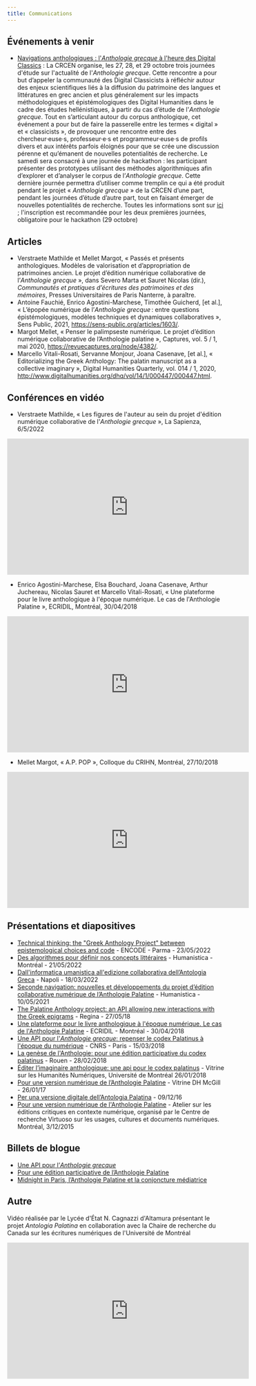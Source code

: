 ```yaml
---
title: Communications 
---
```


## Événements à venir 
- [Navigations anthologiques : l'*Anthologie grecque* à l'heure des Digital Classics](https://navigations.ecrituresnumeriques.ca/) : La CRCEN organise, les 27, 28, et 29 octobre trois journées d'étude sur l'actualité de l'*Anthologie grecque*. Cette rencontre a pour but d’appeler la communauté des Digital Classicists à réfléchir autour des enjeux scientifiques liés à la diffusion du patrimoine des langues et littératures en grec ancien et plus généralement sur les impacts méthodologiques et épistémologiques des Digital Humanities dans le cadre des études hellénistiques, à partir du cas d’étude de l'*Anthologie grecque*. Tout en s’articulant autour du corpus anthologique, cet événement a pour but de faire la passerelle entre les termes « digital » et « classicists », de provoquer une rencontre entre des chercheur·euse·s, professeur·e·s et programmeur·euse·s de profils divers et aux intérêts parfois éloignés pour que se crée une discussion pérenne et qu’émanent de nouvelles potentialités de recherche. 
Le samedi sera consacré à une journée de hackathon : les participant présenter des prototypes utilisant des méthodes algorithmiques afin d’explorer et d’analyser le corpus de l’*Anthologie grecque*. Cette dernière journée permettra d’utiliser comme tremplin ce qui a été produit pendant le projet « *Anthologie grecque* » de la CRCEN d’une part, pendant les journées d’étude d’autre part, tout en faisant émerger de nouvelles potentialités de recherche.
Toutes les informations sont sur [ici]((https://navigations.ecrituresnumeriques.ca/)) ; l'inscription est recommandée pour les deux premières journées, obligatoire pour le hackathon (29 octobre)

## Articles 
- Verstraete Mathilde et Mellet Margot, « Passés et présents anthologiques. Modèles de valorisation et d’appropriation de patrimoines ancien. Le projet d’édition numérique collaborative de l’*Anthologie grecque* », dans Severo Marta et Sauret Nicolas (dir.), *Communautés et pratiques d’écritures des patrimoines et des mémoires*, Presses Universitaires de Paris Nanterre, à paraître. 
- Antoine Fauchié, Enrico Agostini-Marchese, Timothée Guicherd, [et al.], « L’épopée numérique de l’*Anthologie grecque* : entre questions épistémologiques, modèles techniques et dynamiques collaboratives », Sens Public, 2021, https://sens-public.org/articles/1603/. 
- Margot Mellet, « Penser le palimpseste numérique. Le projet d’édition numérique collaborative de l’Anthologie palatine », Captures, vol. 5 / 1, mai 2020, https://revuecaptures.org/node/4382/. 
- Marcello Vitali-Rosati, Servanne Monjour, Joana Casenave, [et al.], « Editorializing the Greek Anthology: The palatin manuscript as a collective imaginary », Digital Humanities Quarterly, vol. 014 / 1, 2020, http://www.digitalhumanities.org/dhq/vol/14/1/000447/000447.html. 

## Conférences en vidéo 
- Verstraete Mathilde, « Les figures de l'auteur au sein du projet d'édition numérique collaborative de l'*Anthologie grecque* », La Sapienza, 6/5/2022
<iframe width="560" height="315" src="https://nakala.fr/10.34847/nkl.cb0fj4y7" frameborder="0" allow="autoplay; encrypted-media" allowfullscreen></iframe>

- Enrico Agostini-Marchese, Elsa Bouchard, Joana Casenave, Arthur Juchereau, Nicolas Sauret et Marcello Vitali-Rosati, « Une plateforme pour le livre anthologique à l'époque numérique. Le cas de l'Anthologie Palatine », ECRIDIL, Montréal, 30/04/2018
<iframe width="560" height="315" src="https://www.youtube.com/embed/lQ_cqfWLbQ0" frameborder="0" allow="autoplay; encrypted-media" allowfullscreen></iframe>

- Mellet Margot, « A.P. POP », Colloque du CRIHN, Montréal, 27/10/2018 
<iframe width="560" height="315" src="https://www.youtube.com/embed/YK21jideSTI" frameborder="0" allow="autoplay; encrypted-media" allowfullscreen></iframe>

## Présentations et diapositives
- [Technical thinking: the "Greek Anthology Project" between epistemological choices and code](https://www.vitalirosati.net/slides/2022/conf-2022-05-23apParma.html#/title-slide) - ENCODE - Parma - 23/05/2022
- [Des algorithmes pour définir nos concepts littéraires](https://demo.hedgedoc.org/p/DhjWUJB_R#/) - Humanistica - Montréal - 21/05/2022 
- [Dall'informatica umanistica all'edizione collaborativa dell’Antologia Greca](https://www.vitalirosati.net/slides/2022/conf-2022-03-18apnapoli.html#/title-slide) - Napoli - 18/03/2022 
- [Seconde navigation: nouvelles et développements du projet d’édition collaborative numérique de l’Anthologie Palatine](https://demo.hedgedoc.org/p/1JfrRXQ0k#/) - Humanistica - 10/05/2021
- [The Palatine Anthology project: an API allowing new interactions with the Greek epigrams](http://vitalirosati.net/slides/conf-2018-05-27apRegina.html#/) - Regina - 27/05/18
- [Une plateforme pour le livre anthologique à l'époque numérique. Le cas de l'Anthologie Palatine](https://www.vitalirosati.net/slides/conf-2018-04-30apEcridil.html#/) - ECRIDIL - Montréal - 30/04/2018
- [Une API pour l'*Anthologie grecque*: repenser le codex Palatinus à l'époque du numérique](http://vitalirosati.net/slides/conf-2018-03-15ap.html#/) - CNRS - Paris - 15/03/2018
- [La genèse de l'Anthologie: pour une édition participative du codex palatinus](http://vitalirosati.net/slides/conf-2018-02-28ap.html#/)  - Rouen - 28/02/2018
- [Éditer l’imaginaire anthologique: une api pour le codex palatinus](http://vitalirosati.net/slides/conf-2018-01-26ap.html) - Vitrine sur les Humanités Numériques, Université de Montréal 26/01/2018
- [Pour une version numérique de l’Anthologie Palatine](http://vitalirosati.net/slides/conf-2017-01-25-anthologie.html#/) - Vitrine DH McGill - 26/01/17
- [Per una versione digitale dell’Antologia Palatina](http://vitalirosati.net/slides/conf-2016-12-09-anthologie.html#/) - 09/12/16
- [Pour une version numérique de l'Anthologie Palatine](http://vitalirosati.net/slides/conf-2015-04-12-anthologie.html) - Atelier sur les éditions critiques en contexte numérique, organisé par le Centre de recherche Virtuoso sur les usages, cultures et documents numériques. Montréal, 3/12/2015

## Billets de blogue
- [Une API pour l’*Anthologie grecque*](https://movi.hypotheses.org/237)
- [Pour une édition participative de l’Anthologie Palatine](http://blog.sens-public.org/marcellovitalirosati/pour-une-edition-participative-de-lanthologie-palatine/)
- [Midnight in Paris, l’Anthologie Palatine et la conjoncture médiatrice](http://blog.sens-public.org/marcellovitalirosati/midnight-in-paris-lanthologie-palatine-et-la-conjoncture-mediatrice/)

## Autre
Vidéo réalisée par le Lycée d'État N. Cagnazzi d'Altamura présentant le projet *Antologia Palatina* en collaboration avec la Chaire de recherche du Canada sur les écritures numériques de l'Université de Montréal
<iframe width="560" height="315" src="https://archive.org/details/videoantologiapalatinadef" frameborder="0" allow="autoplay; encrypted-media" allowfullscreen></iframe>